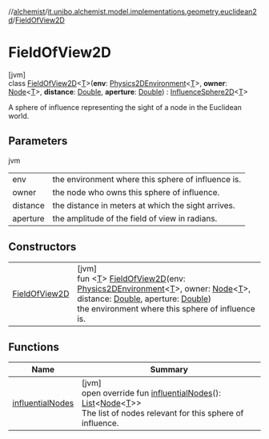 //[alchemist](../../../index.md)/[it.unibo.alchemist.model.implementations.geometry.euclidean2d](../index.md)/[FieldOfView2D](index.md)

# FieldOfView2D

[jvm]\
class [FieldOfView2D](index.md)<[T](index.md)>(**env**: [Physics2DEnvironment](../../it.unibo.alchemist.model.interfaces.environments/-physics2-d-environment/index.md)<[T](index.md)>, **owner**: [Node](../../it.unibo.alchemist.model.interfaces/-node/index.md)<[T](index.md)>, **distance**: [Double](https://kotlinlang.org/api/latest/jvm/stdlib/kotlin/-double/index.html), **aperture**: [Double](https://kotlinlang.org/api/latest/jvm/stdlib/kotlin/-double/index.html)) : [InfluenceSphere2D](../-influence-sphere2-d/index.md)<[T](index.md)> 

A sphere of influence representing the sight of a node in the Euclidean world.

## Parameters

jvm

| | |
|---|---|
| env | the environment where this sphere of influence is. |
| owner | the node who owns this sphere of influence. |
| distance | the distance in meters at which the sight arrives. |
| aperture | the amplitude of the field of view in radians. |

## Constructors

| | |
|---|---|
| [FieldOfView2D](-field-of-view2-d.md) | [jvm]<br>fun <[T](index.md)> [FieldOfView2D](-field-of-view2-d.md)(env: [Physics2DEnvironment](../../it.unibo.alchemist.model.interfaces.environments/-physics2-d-environment/index.md)<[T](index.md)>, owner: [Node](../../it.unibo.alchemist.model.interfaces/-node/index.md)<[T](index.md)>, distance: [Double](https://kotlinlang.org/api/latest/jvm/stdlib/kotlin/-double/index.html), aperture: [Double](https://kotlinlang.org/api/latest/jvm/stdlib/kotlin/-double/index.html))<br>    the environment where this sphere of influence is. |

## Functions

| Name | Summary |
|---|---|
| [influentialNodes](../-influence-sphere2-d/influential-nodes.md) | [jvm]<br>open override fun [influentialNodes](../-influence-sphere2-d/influential-nodes.md)(): [List](https://kotlinlang.org/api/latest/jvm/stdlib/kotlin.collections/-list/index.html)<[Node](../../it.unibo.alchemist.model.interfaces/-node/index.md)<[T](index.md)>><br>The list of nodes relevant for this sphere of influence. |
